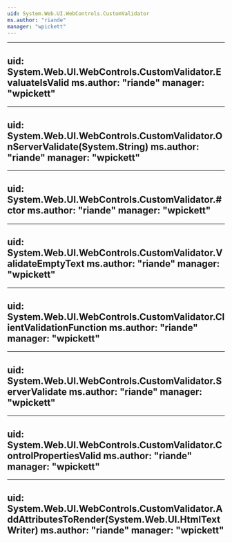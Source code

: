 ```yaml
---
uid: System.Web.UI.WebControls.CustomValidator
ms.author: "riande"
manager: "wpickett"
---
```


---
uid: System.Web.UI.WebControls.CustomValidator.EvaluateIsValid
ms.author: "riande"
manager: "wpickett"
---

---
uid: System.Web.UI.WebControls.CustomValidator.OnServerValidate(System.String)
ms.author: "riande"
manager: "wpickett"
---

---
uid: System.Web.UI.WebControls.CustomValidator.#ctor
ms.author: "riande"
manager: "wpickett"
---

---
uid: System.Web.UI.WebControls.CustomValidator.ValidateEmptyText
ms.author: "riande"
manager: "wpickett"
---

---
uid: System.Web.UI.WebControls.CustomValidator.ClientValidationFunction
ms.author: "riande"
manager: "wpickett"
---

---
uid: System.Web.UI.WebControls.CustomValidator.ServerValidate
ms.author: "riande"
manager: "wpickett"
---

---
uid: System.Web.UI.WebControls.CustomValidator.ControlPropertiesValid
ms.author: "riande"
manager: "wpickett"
---

---
uid: System.Web.UI.WebControls.CustomValidator.AddAttributesToRender(System.Web.UI.HtmlTextWriter)
ms.author: "riande"
manager: "wpickett"
---
